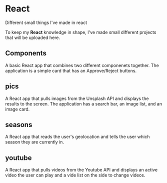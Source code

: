 # React
Different small things I've made in react

To keep my **React** knowledge in shape, I've made small different projects that will be uploaded here.

## Components
A basic React app that combines two different componenets together. 
The application is a simple card that has an Approve/Reject buttons.

## pics
A React app that pulls images from the Unsplash API and displays the results to the screen.
The application has a search bar, an image list, and an image card.

## seasons
A React app that reads the user's geolocation and tells the user which season they are currently in.

## youtube
A React app that pulls videos from the Youtube API and displays an active video the user can play and a vide list on the side to change videos.
